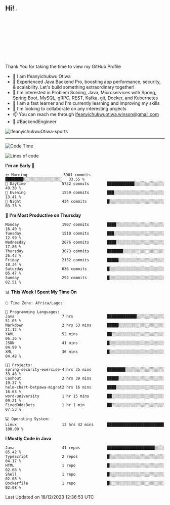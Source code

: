 <!-- BLOG-POST-LIST:START --><!-- BLOG-POST-LIST:END -->

## Hi! <img src="https://media.giphy.com/media/hvRJCLFzcasrR4ia7z/giphy.gif" width="4%"> 

Thank You for taking the time to view my GitHub Profile

- 👋 I am Ifeanyichukwu Otiwa
- 🚀 Experienced Java Backend Pro, boosting app performance, security, & scalability. Let's build something extraordinary together!
- 👀 I'm interested in Problem Solving, Java, Microservices with Spring, Spring Boot, MySQL, gRPC, REST, Kafka, git, Docker, and Kubernetes
- 🌱 I am a fast learner and I'm currently learning and improving my skills
- 💞️ I'm looking to collaborate on any interesting projects
- 📫 You can reach me through ifeanyichukwuotiwa.winson@gmail.com
- 🚀 #BackendEngineer

<p align="left" marginTop="10px"> <img src="https://komarev.com/ghpvc/?username=ifeanyichukwuOtiwa-sports&label=Profile%20views&color=0e75b6&style=for-the-badge" alt="ifeanyichukwuOtiwa-sports" /> </p>

***

<!--START_SECTION:waka-->
![Code Time](http://img.shields.io/badge/Code%20Time-2%2C037%20hrs%2016%20mins-blue)

![Lines of code](https://img.shields.io/badge/From%20Hello%20World%20I%27ve%20Written-4.2%20million%20lines%20of%20code-blue)

**I'm an Early 🐤** 

```text
🌞 Morning                3901 commits        ████████░░░░░░░░░░░░░░░░░   33.55 % 
🌆 Daytime                5732 commits        ████████████░░░░░░░░░░░░░   49.30 % 
🌃 Evening                1559 commits        ███░░░░░░░░░░░░░░░░░░░░░░   13.41 % 
🌙 Night                  434 commits         █░░░░░░░░░░░░░░░░░░░░░░░░   03.73 % 
```
📅 **I'm Most Productive on Thursday** 

```text
Monday                   1907 commits        ████░░░░░░░░░░░░░░░░░░░░░   16.40 % 
Tuesday                  1510 commits        ███░░░░░░░░░░░░░░░░░░░░░░   12.99 % 
Wednesday                2076 commits        ████░░░░░░░░░░░░░░░░░░░░░   17.86 % 
Thursday                 3073 commits        ███████░░░░░░░░░░░░░░░░░░   26.43 % 
Friday                   2132 commits        █████░░░░░░░░░░░░░░░░░░░░   18.34 % 
Saturday                 636 commits         █░░░░░░░░░░░░░░░░░░░░░░░░   05.47 % 
Sunday                   292 commits         █░░░░░░░░░░░░░░░░░░░░░░░░   02.51 % 
```


📊 **This Week I Spent My Time On** 

```text
🕑︎ Time Zone: Africa/Lagos

💬 Programming Languages: 
Java                     7 hrs               █████████████░░░░░░░░░░░░   51.05 % 
Markdown                 2 hrs 53 mins       █████░░░░░░░░░░░░░░░░░░░░   21.12 % 
YAML                     52 mins             ██░░░░░░░░░░░░░░░░░░░░░░░   06.36 % 
JSON                     41 mins             █░░░░░░░░░░░░░░░░░░░░░░░░   04.99 % 
XML                      36 mins             █░░░░░░░░░░░░░░░░░░░░░░░░   04.48 % 

🐱‍💻 Projects: 
spring-security-exercise-4 hrs 35 mins       ████████░░░░░░░░░░░░░░░░░   33.48 % 
Cashout                  2 hrs 39 mins       █████░░░░░░░░░░░░░░░░░░░░   19.37 % 
helm-chart-betpawa-migrat2 hrs 16 mins       ████░░░░░░░░░░░░░░░░░░░░░   16.63 % 
word-university          1 hr 15 mins        ██░░░░░░░░░░░░░░░░░░░░░░░   09.21 % 
FixedOddsBets            1 hr 1 min          ██░░░░░░░░░░░░░░░░░░░░░░░   07.53 % 

💻 Operating System: 
Linux                    13 hrs 42 mins      █████████████████████████   100.00 % 
```

**I Mostly Code in Java** 

```text
Java                     41 repos            █████████████████████░░░░   85.42 % 
TypeScript               2 repos             █░░░░░░░░░░░░░░░░░░░░░░░░   04.17 % 
HTML                     1 repo              █░░░░░░░░░░░░░░░░░░░░░░░░   02.08 % 
Shell                    1 repo              █░░░░░░░░░░░░░░░░░░░░░░░░   02.08 % 
Dockerfile               1 repo              █░░░░░░░░░░░░░░░░░░░░░░░░   02.08 % 
```




 Last Updated on 18/12/2023 12:36:53 UTC
<!--END_SECTION:waka-->

<!--
<p align="center">
![trophy](https://github-profile-trophy.vercel.app/?username=ifeanyichukwuOtiwa-sports&theme=onedark) (https://github.com/ryo-ma/github-profile-trophy)
</p>
-->

<!---
ifeanyi-otiwa/ifeanyi-otiwa is a ✨ special ✨ repository because its `README.md` (this file) appears on your GitHub profile.
You can click the Preview link to take a look at your changes.
--->
